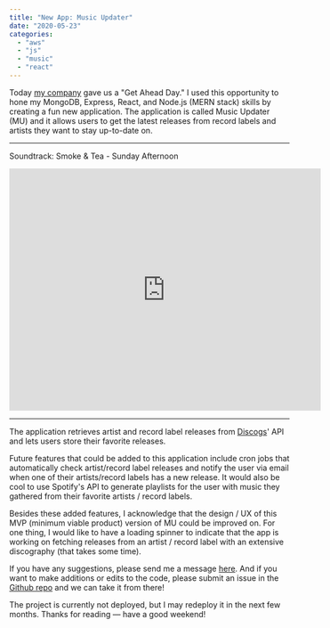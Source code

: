 ```yaml
---
title: "New App: Music Updater"
date: "2020-05-23"
categories: 
  - "aws"
  - "js"
  - "music"
  - "react"
---
```


Today [my company](https://fiscalnote.com/) gave us a "Get Ahead Day." I used this opportunity to hone my MongoDB, Express, React, and Node.js (MERN stack) skills by creating a fun new application. The application is called Music Updater (MU) and it allows users to get the latest releases from record labels and artists they want to stay up-to-date on. 

* * *

Soundtrack: Smoke & Tea - Sunday Afternoon
<iframe style="border: 0; width: 560px; height: 435px;" src="https://bandcamp.com/VideoEmbed?track=123626746&bgcol=ffffff&linkcol=0687f5" mozallowfullscreen="1" webkitallowfullscreen="1" allowfullscreen="1" seamless></iframe>

* * *
    

The application retrieves artist and record label releases from [Discogs](https://www.discogs.com/)' API and lets users store their favorite releases.

Future features that could be added to this application include cron jobs that automatically check artist/record label releases and notify the user via email when one of their artists/record labels has a new release. It would also be cool to use Spotify's API to generate playlists for the user with music they gathered from their favorite artists / record labels.

Besides these added features, I acknowledge that the design / UX of this MVP (minimum viable product) version of MU could be improved on. For one thing, I would like to have a loading spinner to indicate that the app is working on fetching releases from an artist / record label with an extensive discography (that takes some time).

If you have any suggestions, please send me a message [here](https://blinkhorn.net/contact/). And if you want to make additions or edits to the code, please submit an issue in the [Github repo](https://github.com/blinkhorn/music-updater) and we can take it from there!

The project is currently not deployed, but I may redeploy it in the next few months. Thanks for reading — have a good weekend!
